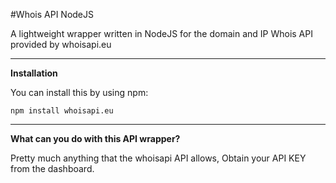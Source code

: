 #Whois API NodeJS

A lightweight wrapper written in NodeJS for the domain and IP Whois API provided by whoisapi.eu


----

**Installation**


You can install this by using npm:
```
npm install whoisapi.eu
```
----


**What can you do with this API wrapper?** 

Pretty much anything that the whoisapi API allows, Obtain your API KEY from the dashboard.

